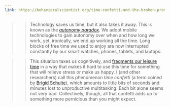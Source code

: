 ```yaml
---
link: https://behavioralscientist.org/time-confetti-and-the-broken-promise-of-leisure/
---
```

>> Technology saves us time, but it also takes it away. This is known as the [_autonomy paradox_](https://dspace.mit.edu/handle/1721.1/112333). We adopt mobile technologies to gain autonomy over when and how long we work, yet, ironically, we end up working all the time. Long blocks of free time we used to enjoy are now interrupted constantly by our smart watches, phones, tablets, and laptops.

>> This situation taxes us cognitively, and [fragments our leisure time](https://www.sciencedirect.com/science/article/abs/pii/S0022103117301737) in a way that makes it hard to use this time for something that will relieve stress or make us happy. I (and other researchers) call this phenomenon _time confetti_ (a term coined by [Brigid Schulte](http://www.brigidschulte.com/books/overhelmed/)), which amounts to little bits of seconds and minutes lost to unproductive multitasking. Each bit alone seems not very bad. Collectively, though, all that confetti adds up to something more pernicious than you might expect.